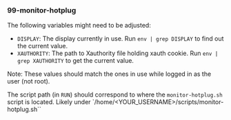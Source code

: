 ### 99-monitor-hotplug
The following variables might need to be adjusted:
- `DISPLAY`: The display currently in use. Run `env | grep DISPLAY` to find out the current value.
- `XAUTHORITY`: The path to Xauthority file holding xauth cookie. Run `env | grep XAUTHORITY` to get the current value.

Note: These values should match the ones in use while logged in as the user (not root).

The script path (in `RUN`) should correspond to where the `monitor-hotplug.sh` script is located. Likely under `/home/<YOUR_USERNAME>/scripts/monitor-hotplug.sh``

